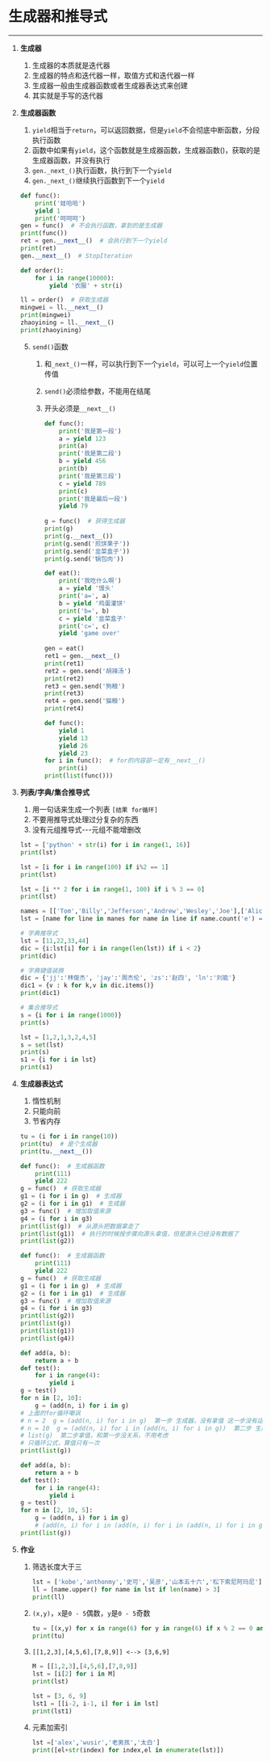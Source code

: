 # 生成器和推导式

---

1. **生成器**

   1. 生成器的本质就是迭代器
   2. 生成器的特点和迭代器一样，取值方式和迭代器一样
   3. 生成器一般由生成器函数或者生成器表达式来创建
   4. 其实就是手写的迭代器

2. **生成器函数**

   1. `yield`相当于`return`，可以返回数据，但是`yield`不会彻底中断函数，分段执行函数
   2. 函数中如果有`yield`，这个函数就是生成器函数，生成器函数()，获取的是生成器函数，并没有执行
   3. `gen._next_()`执行函数，执行到下一个`yield`
   4. `gen._next_()`继续执行函数到下一个`yield`

   ```python
   def func():
       print('娃哈哈')
       yield 1
       print('呵呵呵')
   gen = func()  # 不会执行函数，拿到的是生成器
   print(func())
   ret = gen.__next__()  # 会执行到下一个yield
   print(ret)
   gen.__next__()  # StopIteration
   ```

   ```python
   def order():
       for i in range(10000):
           yield '衣服' + str(i)
   
   ll = order()  # 获取生成器
   mingwei = ll.__next__()
   print(mingwei)
   zhaoyining = ll.__next__()
   print(zhaoyining)
   ```

   5. `send()`函数

      1. 和`_next_()`一样，可以执行到下一个`yield`，可以可上一个`yield`位置传值

      2. `send()`必须给参数，不能用在结尾

      3. 开头必须是`__next__()`

         ```python
         def func():
             print('我是第一段')
             a = yield 123
             print(a)
             print('我是第二段')
             b = yield 456
             print(b)
             print('我是第三段')
             c = yield 789
             print(c)
             print('我是最后一段')
             yield 79
             
         g = func()  # 获得生成器
         print(g)
         print(g.__next__())
         print(g.send('煎饼果子'))
         print(g.send('韭菜盒子'))
         print(g.send('锅包肉'))  
         ```

         ```python
         def eat():
             print('我吃什么啊')
             a = yield '馒头'
             print('a=', a)
             b = yield '鸡蛋灌饼'
             print('b=', b)
             c = yield '韭菜盒子'
             print('c=', c)
             yield 'game over'
             
         gen = eat()
         ret1 = gen.__next__()
         print(ret1)
         ret2 = gen.send('胡辣汤')
         print(ret2)
         ret3 = gen.send('狗粮')
         print(ret3)
         ret4 = gen.send('猫粮')
         print(ret4)
         ```

         ```python
         def func():
             yield 1
             yield 13
             yield 26
             yield 23
         for i in func():  # for的内容部一定有__next__()
             print(i)
         print(list(func()))
         ```

3. **列表/字典/集合推导式**

   1. 用一句话来生成一个列表 `[结果 for循环]`
   2. 不要用推导式处理过分复杂的东西
   3. 没有元组推导式---元组不能增删改

   ```python
   lst = ['python' + str(i) for i in range(1, 16)]
   print(lst)
   
   lst = [i for i in range(100) if i%2 == 1]
   print(lst)
   
   lst = [i ** 2 for i in range(1, 100) if i % 3 == 0]
   print(lst)
   
   names = [['Tom','Billy','Jefferson','Andrew','Wesley','Joe'],['Alice','Jill','Ana','Wendy','Jennifer','Sherry','Eva']]
   lst = [name for line in manes for name in line if name.count('e') == 2]  # 检测是否包括大写
   
   # 字典推导式
   lst = [11,22,33,44]
   dic = {i:lst[i] for i in range(len(lst)) if i < 2}
   print(dic)
   
   # 字典键值装换
   dic = {'jj':'林俊杰', 'jay':'周杰伦', 'zs':'赵四', 'ln':'刘能'}
   dic1 = {v : k for k,v in dic.items()}
   print(dic1)
   
   # 集合推导式
   s = {i for i in range(1000)}
   print(s)
   
   lst = [1,2,1,3,2,4,5]
   s = set(lst)
   print(s)
   s1 = {i for i in lst}
   print(s1)
   ```

4. **生成器表达式**

   1. 惰性机制
   2. 只能向前
   3. 节省内存

   ```python
   tu = (i for i in range(10))
   print(tu)  # 是个生成器
   print(tu.__next__())
   ```

   ```python
   def func():  # 生成器函数
       print(111)
       yield 222
   g = func()  # 获取生成器
   g1 = (i for i in g)  # 生成器
   g2 = (i for i in g1)  # 生成器
   g3 = func()  # 增加取值来源
   g4 = (i for i in g3)
   print(list(g))  # 从源头把数据拿走了
   print(list(g1))  # 执行的时候按步骤向源头拿值，但是源头已经没有数据了
   print(list(g2))
   ```

   

   ```python
   def func():  # 生成器函数
       print(111)
       yield 222
   g = func()  # 获取生成器
   g1 = (i for i in g)  # 生成器
   g2 = (i for i in g1)  # 生成器
   g3 = func()  # 增加取值来源
   g4 = (i for i in g3)
   print(list(g2))
   print(list(g))
   print(list(g1)) 
   print(list(g4))
   ```

   

   ```python
   def add(a, b):
       return a + b
   def test():
       for i in range(4):
           yield i
   g = test()
   for n in [2, 10]:
       g = (add(n, i) for i in g)
   # 上面的for循环嘲讽
   # n = 2  g = (add(n, i) for i in g)  第一步 生成器，没有拿值 这一步没有运算过
   # n = 10  g = (add(n, i) for i in (add(n, i) for i in g))  第二步 生成器，没有拿值
   # list(g)  第二步拿值，和第一步没关系，不用考虑
   # 只循环公式，算值只有一次
   print(list(g))
   ```

   ```python
   def add(a, b):
       return a + b
   def test():
       for i in range(4):
           yield i
   g = test()
   for n in [2, 10, 5]:
       g = (add(n, i) for i in g)
       # (add(n, i) for i in (add(n, i) for i in (add(n, i) for i in g)))
   print(list(g))
   ```

   

5. **作业**

   1. 筛选长度大于三

      ```python
      lst = ['kobe','anthonmy','史可','吴彦','山本五十六','松下索尼阿玛尼']
      ll = [name.upper() for name in lst if len(name) > 3]
      print(ll)
      ```

   2. `(x,y)`，`x`是`0 - 5`偶数，`y`是`0 - 5`奇数

      ```python
      tu = [(x,y) for x in range(6) for y in range(6) if x % 2 == 0 and y % 2 ==1]
      print(tu)
      ```

   3. `[[1,2,3],[4,5,6],[7,8,9]] <--> [3,6,9]`

      ```python
      M = [[1,2,3],[4,5,6],[7,8,9]]
      lst = [i[2] for i in M]
      print(lst)
      
      lst = [3, 6, 9]
      lst1 = [[i-2, i-1, i] for i in lst]
      print(lst1)
      ```

   4. 元素加索引

      ```python
      lst =['alex','wusir','老男孩','太白']
      print([el+str(index) for index,el in enumerate(lst)])
      ```

      

